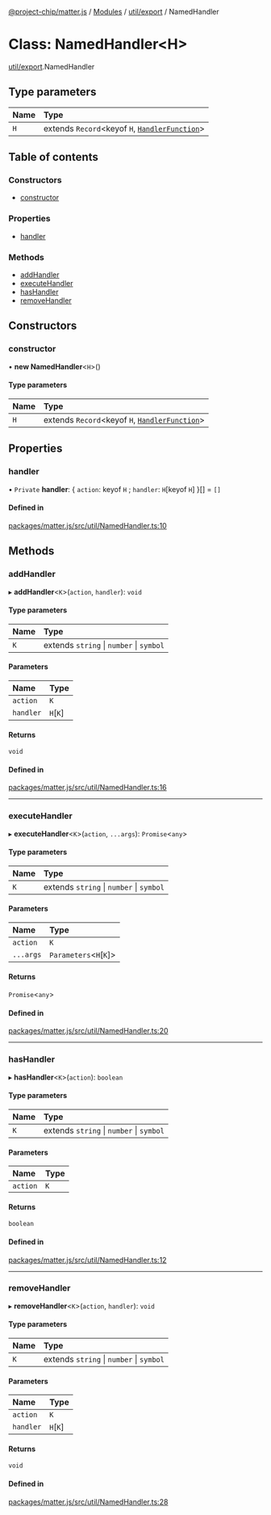 [@project-chip/matter.js](../README.md) / [Modules](../modules.md) / [util/export](../modules/util_export.md) / NamedHandler

# Class: NamedHandler<H\>

[util/export](../modules/util_export.md).NamedHandler

## Type parameters

| Name | Type |
| :------ | :------ |
| `H` | extends `Record`<keyof `H`, [`HandlerFunction`](../modules/util_export.md#handlerfunction)\> |

## Table of contents

### Constructors

- [constructor](util_export.NamedHandler.md#constructor)

### Properties

- [handler](util_export.NamedHandler.md#handler)

### Methods

- [addHandler](util_export.NamedHandler.md#addhandler)
- [executeHandler](util_export.NamedHandler.md#executehandler)
- [hasHandler](util_export.NamedHandler.md#hashandler)
- [removeHandler](util_export.NamedHandler.md#removehandler)

## Constructors

### constructor

• **new NamedHandler**<`H`\>()

#### Type parameters

| Name | Type |
| :------ | :------ |
| `H` | extends `Record`<keyof `H`, [`HandlerFunction`](../modules/util_export.md#handlerfunction)\> |

## Properties

### handler

• `Private` **handler**: { `action`: keyof `H` ; `handler`: `H`[keyof `H`]  }[] = `[]`

#### Defined in

[packages/matter.js/src/util/NamedHandler.ts:10](https://github.com/project-chip/matter.js/blob/b7330d72/packages/matter.js/src/util/NamedHandler.ts#L10)

## Methods

### addHandler

▸ **addHandler**<`K`\>(`action`, `handler`): `void`

#### Type parameters

| Name | Type |
| :------ | :------ |
| `K` | extends `string` \| `number` \| `symbol` |

#### Parameters

| Name | Type |
| :------ | :------ |
| `action` | `K` |
| `handler` | `H`[`K`] |

#### Returns

`void`

#### Defined in

[packages/matter.js/src/util/NamedHandler.ts:16](https://github.com/project-chip/matter.js/blob/b7330d72/packages/matter.js/src/util/NamedHandler.ts#L16)

___

### executeHandler

▸ **executeHandler**<`K`\>(`action`, `...args`): `Promise`<`any`\>

#### Type parameters

| Name | Type |
| :------ | :------ |
| `K` | extends `string` \| `number` \| `symbol` |

#### Parameters

| Name | Type |
| :------ | :------ |
| `action` | `K` |
| `...args` | `Parameters`<`H`[`K`]\> |

#### Returns

`Promise`<`any`\>

#### Defined in

[packages/matter.js/src/util/NamedHandler.ts:20](https://github.com/project-chip/matter.js/blob/b7330d72/packages/matter.js/src/util/NamedHandler.ts#L20)

___

### hasHandler

▸ **hasHandler**<`K`\>(`action`): `boolean`

#### Type parameters

| Name | Type |
| :------ | :------ |
| `K` | extends `string` \| `number` \| `symbol` |

#### Parameters

| Name | Type |
| :------ | :------ |
| `action` | `K` |

#### Returns

`boolean`

#### Defined in

[packages/matter.js/src/util/NamedHandler.ts:12](https://github.com/project-chip/matter.js/blob/b7330d72/packages/matter.js/src/util/NamedHandler.ts#L12)

___

### removeHandler

▸ **removeHandler**<`K`\>(`action`, `handler`): `void`

#### Type parameters

| Name | Type |
| :------ | :------ |
| `K` | extends `string` \| `number` \| `symbol` |

#### Parameters

| Name | Type |
| :------ | :------ |
| `action` | `K` |
| `handler` | `H`[`K`] |

#### Returns

`void`

#### Defined in

[packages/matter.js/src/util/NamedHandler.ts:28](https://github.com/project-chip/matter.js/blob/b7330d72/packages/matter.js/src/util/NamedHandler.ts#L28)
